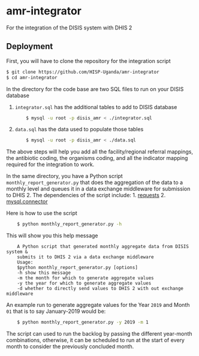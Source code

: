# amr-integrator
For the integration of the DISIS system with DHIS 2

## Deployment
First, you will have to clone the repository for the integration script
```bash
$ git clone https://github.com/HISP-Uganda/amr-integrator
$ cd amr-integrator
```
In the directory for the code base are two SQL files to run on your DISIS database

1. `integrator.sql` has the additional tables to add to DISIS database
    ```bash
        $ mysql -u root -p disis_amr < ./integrator.sql
    ```
2. `data.sql` has the data used to populate those tables
    ```bash
        $ mysql -u root -p disis_amr < ./data.sql
    ```
The above steps will help you add all the facility/regional referral mappings, 
the antibiotic coding, the organisms coding, and all the indicator mapping required for the
integration to work.

In the same directory, you have a Python script `monthly_report_generator.py` that does the 
aggregation of the data to a monthly level and queues it in a data exchange middleware for submission
to DHIS 2. 
The dependencies of the script include:
    1. [requests](https://docs.python-requests.org/en/latest/)
    2. [mysql.connector](https://dev.mysql.com/doc/connector-python/en/connector-python-installation-binary.html)


Here is how to use the script
```bash
    $ python monthly_report_generator.py -h
```
This will show you this help message 

```
    A Python script that generated monthly aggregate data from DISIS system &
    submits it to DHIS 2 via a data exchange middleware
    Usage:
    $python monthly_report_generator.py [options]
    -h show this message
    -m the month for which to generate aggregate values
    -y the year for which to generate aggregate values
    -d whether to directly send values to DHIS 2 with out exchange middleware
```

An example run to generate aggregate values for the Year `2019` and Month `01` that is to say January-2019 would be:
```bash
    $ python monthly_report_generator.py -y 2019 -m 1
```

The script can used to run the backlog by passing the different year-month combinations, otherwise, it can be scheduled to run at the
start of every month to consider the previously concluded month.
